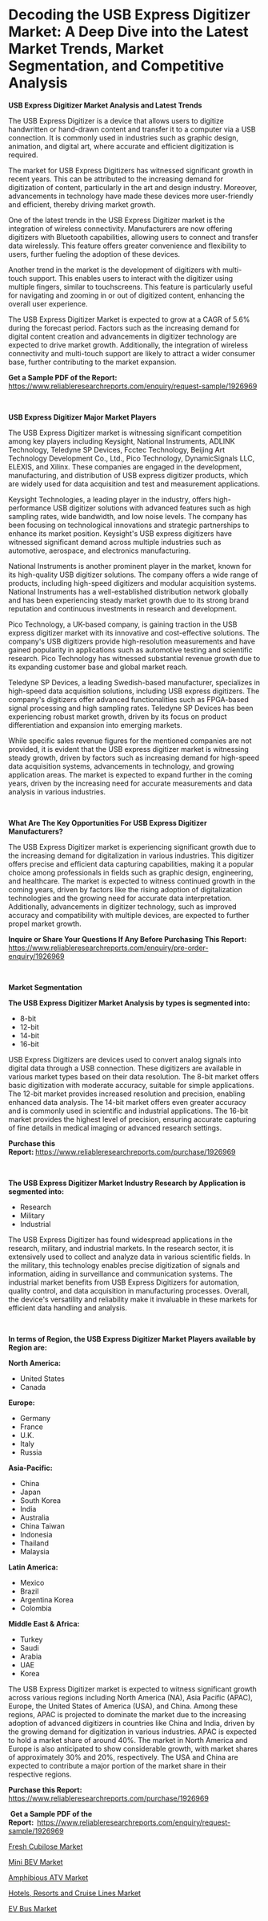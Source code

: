 <p><h1>Decoding the USB Express Digitizer Market: A Deep Dive into the Latest Market Trends, Market Segmentation, and Competitive Analysis</h1></p><p><strong>USB Express Digitizer Market Analysis and Latest Trends</strong></p>
<p><p>The USB Express Digitizer is a device that allows users to digitize handwritten or hand-drawn content and transfer it to a computer via a USB connection. It is commonly used in industries such as graphic design, animation, and digital art, where accurate and efficient digitization is required.</p><p>The market for USB Express Digitizers has witnessed significant growth in recent years. This can be attributed to the increasing demand for digitization of content, particularly in the art and design industry. Moreover, advancements in technology have made these devices more user-friendly and efficient, thereby driving market growth.</p><p>One of the latest trends in the USB Express Digitizer market is the integration of wireless connectivity. Manufacturers are now offering digitizers with Bluetooth capabilities, allowing users to connect and transfer data wirelessly. This feature offers greater convenience and flexibility to users, further fueling the adoption of these devices.</p><p>Another trend in the market is the development of digitizers with multi-touch support. This enables users to interact with the digitizer using multiple fingers, similar to touchscreens. This feature is particularly useful for navigating and zooming in or out of digitized content, enhancing the overall user experience.</p><p>The USB Express Digitizer Market is expected to grow at a CAGR of 5.6% during the forecast period. Factors such as the increasing demand for digital content creation and advancements in digitizer technology are expected to drive market growth. Additionally, the integration of wireless connectivity and multi-touch support are likely to attract a wider consumer base, further contributing to the market expansion.</p></p>
<p><strong>Get a Sample PDF of the Report:&nbsp;</strong> <a href="https://www.reliableresearchreports.com/enquiry/request-sample/1926969">https://www.reliableresearchreports.com/enquiry/request-sample/1926969</a></p>
<p>&nbsp;</p>
<p><strong>USB Express Digitizer Major Market Players</strong></p>
<p><p>The USB Express Digitizer market is witnessing significant competition among key players including Keysight, National Instruments, ADLINK Technology, Teledyne SP Devices, Fcctec Technology, Beijing Art Technology Development Co., Ltd., Pico Technology, DynamicSignals LLC, ELEXIS, and Xilinx. These companies are engaged in the development, manufacturing, and distribution of USB express digitizer products, which are widely used for data acquisition and test and measurement applications.</p><p>Keysight Technologies, a leading player in the industry, offers high-performance USB digitizer solutions with advanced features such as high sampling rates, wide bandwidth, and low noise levels. The company has been focusing on technological innovations and strategic partnerships to enhance its market position. Keysight's USB express digitizers have witnessed significant demand across multiple industries such as automotive, aerospace, and electronics manufacturing. </p><p>National Instruments is another prominent player in the market, known for its high-quality USB digitizer solutions. The company offers a wide range of products, including high-speed digitizers and modular acquisition systems. National Instruments has a well-established distribution network globally and has been experiencing steady market growth due to its strong brand reputation and continuous investments in research and development.</p><p>Pico Technology, a UK-based company, is gaining traction in the USB express digitizer market with its innovative and cost-effective solutions. The company's USB digitizers provide high-resolution measurements and have gained popularity in applications such as automotive testing and scientific research. Pico Technology has witnessed substantial revenue growth due to its expanding customer base and global market reach.</p><p>Teledyne SP Devices, a leading Swedish-based manufacturer, specializes in high-speed data acquisition solutions, including USB express digitizers. The company's digitizers offer advanced functionalities such as FPGA-based signal processing and high sampling rates. Teledyne SP Devices has been experiencing robust market growth, driven by its focus on product differentiation and expansion into emerging markets.</p><p>While specific sales revenue figures for the mentioned companies are not provided, it is evident that the USB express digitizer market is witnessing steady growth, driven by factors such as increasing demand for high-speed data acquisition systems, advancements in technology, and growing application areas. The market is expected to expand further in the coming years, driven by the increasing need for accurate measurements and data analysis in various industries.</p></p>
<p>&nbsp;</p>
<p><strong>What Are The Key Opportunities For USB Express Digitizer Manufacturers?</strong></p>
<p><p>The USB Express Digitizer market is experiencing significant growth due to the increasing demand for digitalization in various industries. This digitizer offers precise and efficient data capturing capabilities, making it a popular choice among professionals in fields such as graphic design, engineering, and healthcare. The market is expected to witness continued growth in the coming years, driven by factors like the rising adoption of digitalization technologies and the growing need for accurate data interpretation. Additionally, advancements in digitizer technology, such as improved accuracy and compatibility with multiple devices, are expected to further propel market growth.</p></p>
<p><strong>Inquire or Share Your Questions If Any Before Purchasing This Report:</strong> <a href="https://www.reliableresearchreports.com/enquiry/pre-order-enquiry/1926969">https://www.reliableresearchreports.com/enquiry/pre-order-enquiry/1926969</a></p>
<p>&nbsp;</p>
<p><strong>Market Segmentation</strong></p>
<p><strong>The USB Express Digitizer Market Analysis by types is segmented into:</strong></p>
<p><ul><li>8-bit</li><li>12-bit</li><li>14-bit</li><li>16-bit</li></ul></p>
<p><p>USB Express Digitizers are devices used to convert analog signals into digital data through a USB connection. These digitizers are available in various market types based on their data resolution. The 8-bit market offers basic digitization with moderate accuracy, suitable for simple applications. The 12-bit market provides increased resolution and precision, enabling enhanced data analysis. The 14-bit market offers even greater accuracy and is commonly used in scientific and industrial applications. The 16-bit market provides the highest level of precision, ensuring accurate capturing of fine details in medical imaging or advanced research settings.</p></p>
<p><strong>Purchase this Report:&nbsp;</strong><a href="https://www.reliableresearchreports.com/purchase/1926969">https://www.reliableresearchreports.com/purchase/1926969</a></p>
<p>&nbsp;</p>
<p><strong>The USB Express Digitizer Market Industry Research by Application is segmented into:</strong></p>
<p><ul><li>Research</li><li>Military</li><li>Industrial</li></ul></p>
<p><p>The USB Express Digitizer has found widespread applications in the research, military, and industrial markets. In the research sector, it is extensively used to collect and analyze data in various scientific fields. In the military, this technology enables precise digitization of signals and information, aiding in surveillance and communication systems. The industrial market benefits from USB Express Digitizers for automation, quality control, and data acquisition in manufacturing processes. Overall, the device's versatility and reliability make it invaluable in these markets for efficient data handling and analysis.</p></p>
<p>&nbsp;</p>
<p><strong>In terms of Region, the USB Express Digitizer Market Players available by Region are:</strong></p>
<p>
    <p> <strong> North America: </strong>
        <ul>
            <li>United States</li>
            <li>Canada</li>
        </ul>
        </p> 
    <p> <strong> Europe: </strong>
        <ul>
            <li>Germany</li>
            <li>France</li>
            <li>U.K.</li>
            <li>Italy</li>
            <li>Russia</li>
        </ul>
        </p> 
    <p> <strong> Asia-Pacific: </strong>
        <ul>
            <li>China</li>
            <li>Japan</li>
            <li>South Korea</li>
            <li>India</li>
            <li>Australia</li>
            <li>China Taiwan</li>
            <li>Indonesia</li>
            <li>Thailand</li>
            <li>Malaysia</li>
        </ul>
        </p> 
    <p> <strong> Latin America: </strong>
        <ul>
            <li>Mexico</li>
            <li>Brazil</li>
            <li>Argentina Korea</li>
            <li>Colombia</li>
        </ul>
        </p> 
    <p> <strong> Middle East & Africa: </strong>
        <ul>
            <li>Turkey</li>
            <li>Saudi</li>
            <li>Arabia</li>
            <li>UAE</li>
            <li>Korea</li>
        </ul>
    </p>
    </p>
<p><p>The USB Express Digitizer market is expected to witness significant growth across various regions including North America (NA), Asia Pacific (APAC), Europe, the United States of America (USA), and China. Among these regions, APAC is projected to dominate the market due to the increasing adoption of advanced digitizers in countries like China and India, driven by the growing demand for digitization in various industries. APAC is expected to hold a market share of around 40%. The market in North America and Europe is also anticipated to show considerable growth, with market shares of approximately 30% and 20%, respectively. The USA and China are expected to contribute a major portion of the market share in their respective regions.</p></p>
<p><strong>Purchase this Report: </strong><a href="https://www.reliableresearchreports.com/purchase/1926969">https://www.reliableresearchreports.com/purchase/1926969</a></p>
<p>&nbsp;<strong>Get a Sample PDF of the Report:&nbsp;&nbsp;</strong><a href="https://www.reliableresearchreports.com/enquiry/request-sample/1926969">https://www.reliableresearchreports.com/enquiry/request-sample/1926969</a></p>
<p><strong></strong></p>
<p><p><a href="https://github.com/suaretopek9/Market-Research-Report-List-1/blob/main/fresh-cubilose-market.md">Fresh Cubilose Market</a></p><p><a href="https://medium.com/@lorilarson1929/mini-bev-market-analysis-its-cagr-market-segmentation-and-global-industry-overview-3e8238f149e1">Mini BEV Market</a></p><p><a href="https://medium.com/p/e2ef939452fb/edit">Amphibious ATV Market</a></p><p><a href="https://github.com/bentleemidoriestelle7o/Market-Research-Report-List-1/blob/main/hotels-resorts-and-cruise-lines-market.md">Hotels, Resorts and Cruise Lines Market</a></p><p><a href="https://medium.com/@lorilarson1929/ev-bus-market-report-reveals-the-latest-trends-and-growth-opportunities-of-this-market-a9aa46584d01">EV Bus Market</a></p></p>